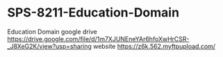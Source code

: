 # SPS-8211-Education-Domain
Education Domain
google drive   https://drive.google.com/file/d/1m7XJUNEneYAr6hfoXwHrCSR-_J8XeG2K/view?usp=sharing
website   https://z6k.562.myftpupload.com/
